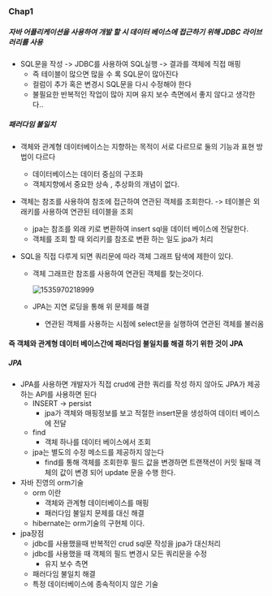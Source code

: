 ### Chap1



##### 자바 어플리케이션을 사용하여 개발 할 시 데이터 베이스에 접근하기 위해 JDBC 라이브러리를 사용

- SQL문을 작성 -> JDBC를 사용하여 SQL실행 -> 결과를 객체에 직접 매핑
  - 즉 테이블이 많으면 많을 수 록 SQL문이 많아진다
  - 컬럼이 추가 혹은 변경시 SQL문을 다시 수정해야 한다
  - 불필요한 반복적인 작업이 많아 지며 유지 보수 측면에서 좋지 않다고 생각한다..



##### 패러다임 불일치

- 객체와 관계형 데이터베이스는 지향하는 목적이 서로 다르므로 둘의 기능과 표현 방법이 다르다

  - 데이터베이스는 데이터 중심의 구조화
  - 객체지향에서 중요한 상속 , 추상화의 개념이 없다.

- 객체는 참조를 사용하여 참조에 접근하여 연관된 객체를 조회한다. -> 테이블은 외래키를 사용하여 연관된 테이블을 조회

  - jpa는 참조를 외래 키로 변환하여 insert sql을 데이터 베이스에 전달한다.
  - 객체를 조회 할 때 외리키를 참조로 변환 하는 일도 jpa가 처리

- SQL을 직접 다루게 되면 쿼리문에 따라 객체 그래프 탐색에 제한이 있다.

  - 객체 그래프란 참조를 사용하여 연관된 객체를 찾는것이다.

    ![1535970218999](/tmp/1535970218999.png)

  - JPA는 지연 로딩을 통해 위 문제를 해결

    - 연관된 객체를 사용하는 시점에 select문을 실행하여 연관된 객체를 불러옴

#### 즉 객체와 관계형 데이터 베이스간에 패러다임 불일치를 해결 하기 위한 것이 JPA





##### JPA

- JPA를 사용하면 개발자가 직접 crud에 관한 쿼리를 작성 하지 않아도 JPA가 제공하는 API를 사용하면 된다
  - INSERT -> persist
    - jpa가 객체와 매핑정보를 보고 적절한 insert문을 생성하여 데이터 베이스에 전달
  - find
    - 객체 하나를 데이터 베이스에서 조회
  - jpa는 별도의 수정 메소드를 제공하지 않는다 
    - find를 통해 객체를 조회한후 필드 값을 변경하면 트랜잭션이 커밋 될때 객체의 값이 변경 되어 update 문을 수행 한다.
- 자바 진영의 orm기술
  - orm 이란 
    - 객체와 관계형 데이터베이스를 매핑
    - 패러다임 불일치 문제를 대신 해결
  - hibernate는 orm기술의 구현체 이다.
- jpa장점
  - jdbc를 사용했을때 반복적인 crud sql문 작성을 jpa가 대신처리
  - jdbc를 사용했을 때 객체의 필드 변경시 모든 쿼리문을 수정
    - 유지 보수 측면
  - 패러다임 불일치 해결
  - 특정 데이터베이스에 종속적이지 않은 기술



